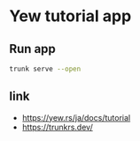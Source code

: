 # Yew tutorial app

## Run app
```sh
trunk serve --open
```

## link
- https://yew.rs/ja/docs/tutorial
- https://trunkrs.dev/
